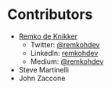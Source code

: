 # Contributors

* [Remko de Knikker](https://github.com/remkohdev)
    * Twitter: [@remkohdev](httpsL://twitter.com/@remkohdev)
    * LinkedIn: [remkohdev](https://linkedin.com/in/remkohdev)
    * Medium: [@remkohdev](https://mediu.com/@remkohdev)
* Steve Martinelli
* John Zaccone